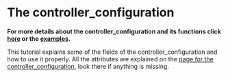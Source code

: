 # The controller_configuration

**For more details about the controller_configuration and its functions click [here](db/df4/classcontroller__configuration.html) or the [examples](examples.html).**

This tutorial explains some of the fields of the controller_configuration and how to use it properly.
All the attributes are explained on the [page for the controller_configuration](db/df4/classcontroller__configuration.html), look there if anything is missing.
